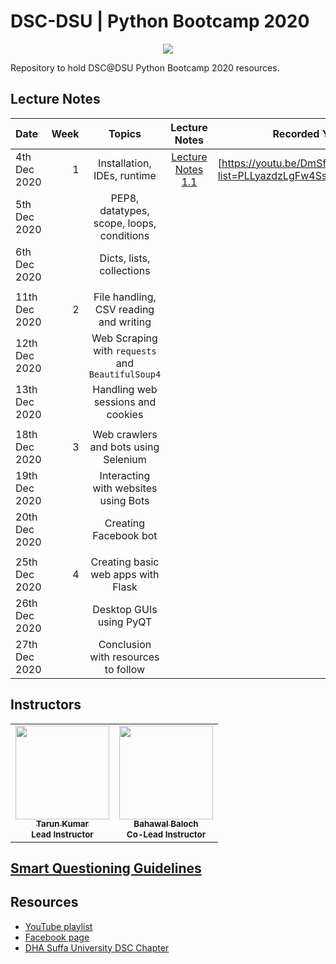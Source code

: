# DSC-DSU | Python Bootcamp 2020

<p align="center"><img src="banner.jpg"></img></p>
Repository to hold DSC@DSU Python Bootcamp 2020 resources.

## Lecture Notes

| Date          | Week |                      Topics                       |        Lecture Notes         | Recorded YouTube Link |
| :------------ | ---: | :-----------------------------------------------: | :--------------------------: | --------------------- |
| 4th Dec 2020  |    1 |            Installation, IDEs, runtime            | [Lecture Notes 1.1](week_1/) |[https://youtu.be/DmSf5VO43Ns?list=PLLyazdzLgFw4SsqxcJzmoKZ94juVjEJZG]                   |
| 5th Dec 2020  |      |     PEP8, datatypes, scope, loops, conditions     |                              |                       |
| 6th Dec 2020  |      |             Dicts, lists, collections             |                              |                       |
|               |      |                                                   |                              |                       |
| 11th Dec 2020 |    2 |      File handling, CSV reading and writing       |                              |                       |
| 12th Dec 2020 |      | Web Scraping with `requests` and `BeautifulSoup4` |                              |                       |
| 13th Dec 2020 |      |         Handling web sessions and cookies         |                              |                       |
|               |      |                                                   |                              |                       |
| 18th Dec 2020 |    3 |       Web crawlers and bots using Selenium        |                              |                       |
| 19th Dec 2020 |      |       Interacting with websites using Bots        |                              |                       |
| 20th Dec 2020 |      |               Creating Facebook bot               |                              |                       |
|               |      |                                                   |                              |                       |
| 25th Dec 2020 |    4 |        Creating basic web apps with Flask         |                              |                       |
| 26th Dec 2020 |      |              Desktop GUIs using PyQT              |                              |                       |
| 27th Dec 2020 |      |        Conclusion with resources to follow        |                              |                       |

## Instructors

<table>
  <tr>
    <td align="center">
      <a href="https://github.com/sinnytk">
        <img
          src="https://avatars1.githubusercontent.com/u/32937387?s=460&u=f3aa759aa6ce0cee31afcd05de4a105eb3ed8aec&v=4"
          width="150px;"
          alt=""
        />
        <br />
        <sub><b>Tarun Kumar</b></sub>
        <br />
      </a>
        <sub><b>Lead Instructor </b></sub>
        <br/>
    </td>
        <td align="center">
      <a href="https://github.com/bahawal32">
        <img
          src="https://avatars3.githubusercontent.com/u/36995485?s=460&u=399befd797e63d371f0730ac44a78d4a2c468715&v=4"
          width="150px;"
          alt=""
        />
        <br />
        <sub><b>Bahawal Baloch</b></sub>
        <br />
      </a>
        <sub><b>Co-Lead Instructor </b></sub>
        <br/>
    </td>
  </tr>
</table>

## [Smart Questioning Guidelines](smart_questioning_guidelines.md)

## Resources

- [YouTube playlist](https://www.youtube.com/playlist?list=PLLyazdzLgFw4SsqxcJzmoKZ94juVjEJZG&fbclid=IwAR0NGiQMWnytKUn9Je5BP4BWro-hcTxoEbuw8nNNpbECKGKFG6et6yz4-co)
- [Facebook page](https://www.facebook.com/DeveloperStudentClubDHASuffaUniversity)
- [DHA Suffa University DSC Chapter](https://dsc.community.dev/dha-suffa-university/)
